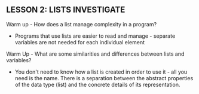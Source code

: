 **LESSON 2: LISTS INVESTIGATE**
--------------------------------------------------------------------------

Warm up - How does a list manage complexity in a program?
- Programs that use lists are easier to read and manage - separate variables are not needed for each individual element

Warm Up - What are some similarities and differences between lists and variables?
- You don't need to know how a list is created in order to use it - all you need is the name. There is a separation between the abstract properties of the data type (list) and the concrete details of its representation.
